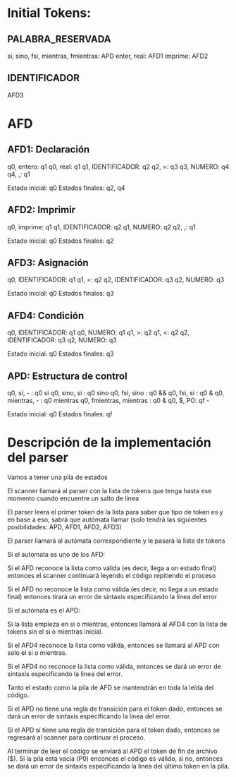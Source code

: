 # Initial Tokens:

## PALABRA_RESERVADA
si, sino, fsi, mientras, fmientras: APD
enter, real: AFD1
imprime: AFD2

## IDENTIFICADOR
AFD3

# AFD

## AFD1: Declaración

q0, entero: q1
q0, real: q1
q1, IDENTIFICADOR: q2
q2, =: q3
q3, NUMERO: q4
q4, ,: q1

Estado inicial: q0
Estados finales: q2, q4

## AFD2: Imprimir

q0, imprime: q1
q1, IDENTIFICADOR: q2
q1, NUMERO: q2
q2, ,: q1

Estado inicial: q0
Estados finales: q2

## AFD3: Asignación

q0, IDENTIFICADOR: q1
q1, =: q2
q2, IDENTIFICADOR: q3
q2, NUMERO: q3

Estado inicial: q0
Estados finales: q3

## AFD4: Condición

q0, IDENTIFICADOR: q1
q0, NUMERO: q1
q1, >: q2
q1, <: q2
q2, IDENTIFICADOR: q3
q2, NUMERO: q3

Estado inicial: q0
Estados finales: q3

## APD: Estructura de control

q0, si, - : q0 si
q0, sino, si : q0 sino
q0, fsi, sino : q0 &&
q0, fsi, si : q0 &
q0, mientras, - : q0 mientras
q0, fmientras, mientras : q0 &
q0, $, PO: qf -

Estado inicial: q0
Estados finales: qf

# Descripción de la implementación del parser

Vamos a tener una pila de estados

El scanner llamará al parser con la lista de tokens que tenga hasta ese momento cuando encuentre un salto de linea

El parser leera el primer token de la lista para saber que tipo de token es y en base a eso, sabrá que autómata llamar (solo tendrá las siguientes posibilidades: APD, AFD1, AFD2, AFD3)

El parser llamará al autómata correspondiente y le pasará la lista de tokens

Si el automata es uno de los AFD:

  Si el AFD reconoce la lista como válida (es decir, llega a un estado final) entonces el scanner continuará leyendo el código repitiendo el proceso

  Si el AFD no reconoce la lista como válida (es decir, no llega a un estado final) entonces tirará un error de sintaxis especificando la linea del error

Si el autómata es el APD:

Si la lista empieza en si o mientras, entonces llamará al AFD4 con la lista de tokens sin el si o mientras inicial. 

  Si el AFD4 reconoce la lista como válida, entonces se llamará al APD con solo el si o mientras.

  Si el AFD4 no reconoce la lista como válida, entonces se dará un error de sintaxis especificando la linea del error.

Tanto el estado como la pila de AFD se mantendrán en toda la leída del código. 

Si el APD no tiene una regla de transición para el token dado, entonces se dará un error de sintaxis especificando la linea del error.

Si el APD sí tiene una regla de transición para el token dado, entonces se regresará al scanner para continuar el proceso.

Al terminar de leer el código se enviará al APD el token de fin de archivo ($). Si la pila está vacia (P0) enconces el código es válido, si no, entonces se dará un error de sintaxis especificando la linea del último token en la pila.

